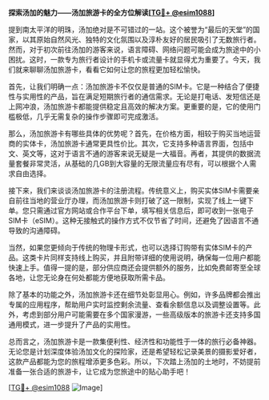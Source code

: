 **探索汤加的魅力——汤加旅游卡的全方位解读[[TG💪+ @esim1088](https://t.me/s/esim1088)]**

提到南太平洋的明珠，汤加绝对是不可错过的一站。这个被誉为“最后的天堂”的国家，以其原始自然风光、独特的文化氛围以及淳朴友好的居民吸引了无数旅行者。然而，对于初次前往汤加的游客来说，语言障碍、网络问题可能会成为旅途中的小困扰。这时，一款专为旅行者设计的手机卡或流量卡就显得尤为重要了。今天，我们就来聊聊汤加旅游卡，看看它如何让您的旅程更加轻松愉快。

首先，让我们明确一点：汤加旅游卡不仅仅是普通的SIM卡。它是一种结合了便捷性与实用性的产品，旨在满足短期旅行者的通信需求。无论是打电话、发短信还是上网冲浪，汤加旅游卡都能提供稳定且高效的解决方案。更重要的是，它的使用门槛极低，几乎无需复杂的操作步骤即可完成激活。

那么，汤加旅游卡有哪些具体的优势呢？首先，在价格方面，相较于购买当地运营商的实体卡，汤加旅游卡通常更具性价比。其次，它支持多种语言界面，包括中文、英文等，这对于语言不通的游客来说无疑是一大福音。再者，其提供的数据流量套餐非常灵活，从基础的几GB到大容量的无限流量应有尽有，可以根据个人需求自由选择。

接下来，我们来谈谈汤加旅游卡的注册流程。传统意义上，购买实体SIM卡需要亲自前往当地的营业厅办理，而汤加旅游卡则打破了这一限制，实现了线上一键下单。您只需通过官方网站或合作平台下单，填写相关信息后，即可收到一张电子SIM卡（eSIM）。这种无接触式的操作方式不仅节省了时间，还避免了因语言不通导致的沟通障碍。

当然，如果您更倾向于传统的物理卡形式，也可以选择订购带有实体SIM卡的产品。这类卡片同样支持线上购买，并且附带详细的使用说明，确保每一位用户都能快速上手。值得一提的是，部分供应商还会提供额外的服务，比如免费邮寄至全球各地，让您无论身在何处都能方便地获取所需卡品。

除了基本的功能之外，汤加旅游卡还在细节处彰显用心。例如，许多品牌都会推出专属的应用程序，帮助用户实时监控剩余流量、查看余额信息以及调整设置等。此外，考虑到部分用户可能需要在多个国家漫游，一些高级版本的旅游卡还支持多国通用模式，进一步提升了产品的实用性。

总而言之，汤加旅游卡是一款集便利性、经济性和功能性于一体的旅行必备神器。无论您是计划深度体验汤加文化的探险家，还是希望轻松记录美景的摄影爱好者，这款产品都能为您的旅程增添更多色彩。所以，下次踏上汤加的土地时，不妨提前准备一张合适的旅游卡，让它成为您旅途中的贴心助手吧！

[[TG💪+ @esim1088](https://t.me/s/esim1088) ![Image](https://i.postimg.cc/4NQfJmqS/Snipaste-2025-05-13-00-14-12.png)]